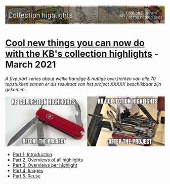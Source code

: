 ![Banner](../images/banners/KBTopstukkenBannerWikimedia_EN.jpg)

# [Cool new things you can now do with the KB's collection highlights](Cool%20new%20things%20you%20can%20now%20do%20with%20the%20KB's%20collection%20highlights/index.html) - March 2021
*A five part series about welke handige & nuttige overzichten van alle 70 topstukken samen er als resultaat van het project XXXXX beschikbaar zijn gekomen.*

<a href="Part%201%2C%20Introduction.html"><img src="images/KBtopstukkenMemeEN.jpg"/></a>

- [Part 1, Introduction](Part%201%2C%20Introduction.html)
- [Part 2, Overviews of all highlights](Part%202%2C%20Overviews%20of%20all%20highlights.html)
- [Part 3, Overviews per highlight](Part%203%2C%20Overviews%20per%20highlight.html)
- [Part 4, Images](Part%204%2C%20Images.html)
- [Part 5, Reuse](Part%205%2C%20Reuse.html)
